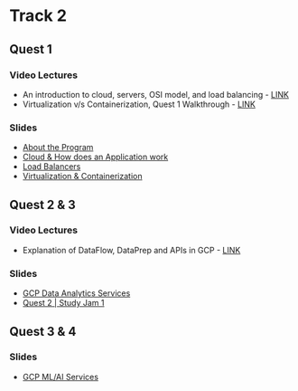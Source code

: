# Track 2

## Quest 1
### Video Lectures
- An introduction to cloud, servers, OSI model, and load balancing - [LINK](https://youtu.be/_XOgZtd_raU)
- Virtualization v/s Containerization, Quest 1 Walkthrough - [LINK](https://youtu.be/gzintLUlKDg)

### Slides
- [About the Program](https://docs.google.com/presentation/d/11ZTyZnKJ6a-GBM4TBJww99KP9tMXeaLqgdF3DdZBMFg/edit?usp=sharing)
- [Cloud & How does an Application work](https://docs.google.com/presentation/d/1RKGVEq9GOJWuLvcyMkpe7ad9dCKWSv8S2HoMgMVR46w/edit?usp=sharing)
- [Load Balancers](https://docs.google.com/presentation/d/1ctZPGA7EeomZr-1C1oHjquvni5DNIhWTfZ-AIz-Akz4/edit?usp=sharing)
- [Virtualization & Containerization](https://docs.google.com/presentation/d/1eiWnJC3skKf7zSDyb5gsgiGGn_g83drgbsRIVvMEpss/edit?usp=sharing)


## Quest 2 & 3


### Video Lectures
- Explanation of DataFlow, DataPrep and APIs in GCP - [LINK](https://youtu.be/Lzuj74Rznds)

### Slides
- [GCP Data Analytics Services](https://docs.google.com/presentation/d/1585oO1xnklA1_5UXEYN2CHR6L5PdxTsKOOOGcnuLpiM/edit?usp=sharing)
- [Quest 2 | Study Jam 1](https://docs.google.com/presentation/d/10isQQQUG2YLND_f_7CMxItUac2NqNwBu/edit?usp=sharing&ouid=107611654531410073527&rtpof=true&sd=true)

## Quest 3 & 4

### Slides
- [GCP ML/AI Services](https://docs.google.com/presentation/d/1fWIWS9fJSSqwhtlWqTlzBleXYxsMJ_wawucLZYY1uQo/edit?usp=sharing)
